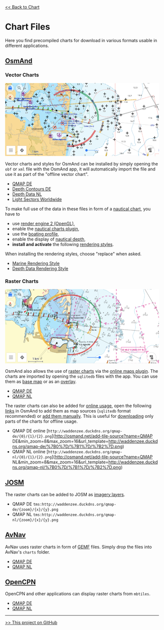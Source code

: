 [<< Back to Chart](..)

# Chart Files

Here you find precompiled charts for download in various formats usable in different applications.

## [OsmAnd](https://osmand.net/)

### Vector Charts

![vector chart](vector.png)

Vector charts and styles for OsmAnd can be installed by simply opening the `obf` or `xml` file with the OsmAnd app, it will automatically import the file and use it as part of the "offline vector chart".

- [QMAP DE](qmap-de.obf)
- [Depth Contours DE](depth-de.obf)
- [Depth Data NL](depth-nl.obf)
- [Light Sectors Worldwide](lightsectors.obf)

To make full use of the data in these files in form of a [nautical chart](https://osmand.net/docs/user/plugins/nautical-charts/), you have to

- use [render engine 2 (OpenGL)](https://osmand.net/docs/user/personal/global-settings#map-rendering-engine),
- enable the [nautical charts plugin](https://osmand.net/docs/user/plugins/nautical-charts),
- use the [boating profile](https://osmand.net/docs/user/personal/profiles/),
- enable the display of [nautical depth](https://osmand.net/docs/user/plugins/nautical-charts#depth-contours),
- **install and activate** the following [rendering styles](https://osmand.net/docs/user/map/vector-maps).

When installing the rendering styles, choose "replace" when asked.

- [Marine Rendering Style](marine.render.xml)
- [Depth Data Rendering Style](depthcontourlines.addon.render.xml)

### Raster Charts

![raster chart](raster.png)

OsmAnd also allows the use of [raster charts](https://osmand.net/docs/user/map/raster-maps) via the [online maps plugin](https://osmand.net/docs/user/plugins/online-map/). The charts are imported by opening the `sqlitedb` files with the app. You can use them as [base map](https://osmand.net/docs/user/map/raster-maps/#main) or as an [overlay](https://osmand.net/docs/user/map/raster-maps#overlay-layer).

- [QMAP DE](qmap-de.sqlitedb)
- [QMAP NL](qmap-nl.sqlitedb)

The raster charts can also be added for [online usage](https://osmand.net/docs/user/plugins/online-map/), open the following [links](https://osmand.net/docs/user/map/raster-maps#magic-url-to-install-map-source) in OsmAnd to add them as map sources (`sqlitedb` format recommended) or [add them manually](https://osmand.net/docs/user/map/raster-maps#add-new-online-raster-map-source). This is useful for [downloading](https://osmand.net/docs/user/map/raster-maps/#download--update-tiles) only parts of the charts for offline usage.

- QMAP DE online [`http://waddenzee.duckdns.org/qmap-de/{0}/{1}/{2}.png`](http://osmand.net/add-tile-source?name=QMAP DE&min_zoom=8&max_zoom=16&url_template=http://waddenzee.duckdns.org/qmap-de/%7B0%7D/%7B1%7D/%7B2%7D.png)
- QMAP NL online [`http://waddenzee.duckdns.org/qmap-nl/{0}/{1}/{2}.png`](http://osmand.net/add-tile-source?name=QMAP NL&min_zoom=8&max_zoom=16&url_template=http://waddenzee.duckdns.org/qmap-nl/%7B0%7D/%7B1%7D/%7B2%7D.png)

## [JOSM](https://josm.openstreetmap.de/)

The raster charts can be added to JOSM as [imagery layers](https://josm.openstreetmap.de/wiki/Help/Preferences/Imagery).

- QMAP DE `tms:http://waddenzee.duckdns.org/qmap-de/{zoom}/{x}/{y}.png`
- QMAP NL `tms:http://waddenzee.duckdns.org/qmap-nl/{zoom}/{x}/{y}.png`

## [AvNav](https://www.wellenvogel.net/software/avnav/docs/beschreibung.html)

AvNav uses raster charts in form of [GEMF](https://www.wellenvogel.net/software/avnav/docs/charts.html#chartformats) files. Simply drop the files into AvNav's `charts` folder.

- [QMAP DE](qmap-de.gemf)
- [QMAP NL](qmap-nl.gemf)

## [OpenCPN](https://opencpn.org/)

OpenCPN and other applications can display raster charts from `mbtiles`.

- [QMAP DE](qmap-de.mbtiles)
- [QMAP NL](qmap-nl.mbtiles)

----

[>> This project on GitHub](https://github.com/quantenschaum/mapping)